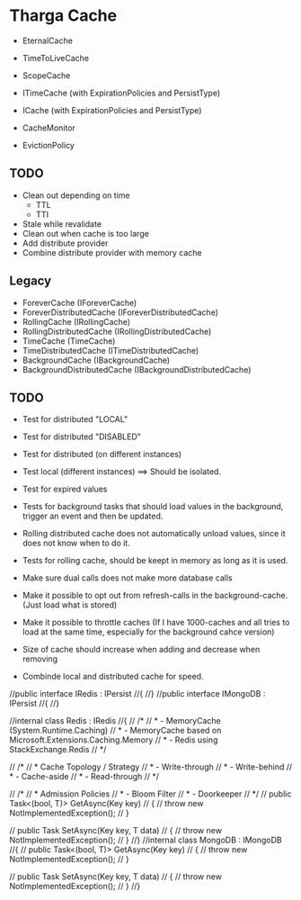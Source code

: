 # Tharga Cache

- EternalCache
- TimeToLiveCache
- ScopeCache

- ITimeCache (with ExpirationPolicies and PersistType)
- ICache (with ExpirationPolicies and PersistType)

- CacheMonitor
- EvictionPolicy

## TODO
- Clean out depending on time
    - TTL
    - TTI
- Stale while revalidate
- Clean out when cache is too large
- Add distribute provider
- Combine distribute provider with memory cache

## Legacy

- ForeverCache (IForeverCache)
- ForeverDistributedCache (IForeverDistributedCache)
- RollingCache (IRollingCache)
- RollingDistributedCache (IRollingDistributedCache)
- TimeCache (TimeCache)
- TimeDistributedCache (ITimeDistributedCache)
- BackgroundCache (IBackgroundCache)
- BackgroundDistributedCache (IBackgroundDistributedCache)

## TODO
- Test for distributed "LOCAL"
- Test for distributed "DISABLED"
- Test for distributed (on different instances)
- Test local (different instances) ==> Should be isolated.

- Test for expired values
- Tests for background tasks that should load values in the background, trigger an event and then be updated.

- Rolling distributed cache does not automatically unload values, since it does not know when to do it.
- Tests for rolling cache, should be keept in memory as long as it is used.

- Make sure dual calls does not make more database calls
- Make it possible to opt out from refresh-calls in the background-cache. (Just load what is stored)
- Make it possible to throttle caches (If I have 1000-caches and all tries to load at the same time, especially for the background cahce version)

- Size of cache should increase when adding and decrease when removing
- Combinde local and distributed cache for speed.


//public interface IRedis : IPersist
//{
//}
//public interface IMongoDB : IPersist
//{
//}

//internal class Redis : IRedis
//{
//    /*
//     * - MemoryCache (System.Runtime.Caching)
//     * - MemoryCache based on Microsoft.Extensions.Caching.Memory
//     * - Redis using StackExchange.Redis
//     */

//    /*
//     * Cache Topology / Strategy
//     * - Write-through
//     * - Write-behind
//     * - Cache-aside
//     * - Read-through
//     */

//    /*
//     * Admission Policies
//     * - Bloom Filter
//     * - Doorkeeper
//     */
//    public Task<(bool, T)> GetAsync<T>(Key key)
//    {
//        throw new NotImplementedException();
//    }

//    public Task SetAsync<T>(Key key, T data)
//    {
//        throw new NotImplementedException();
//    }
//}
//internal class MongoDB : IMongoDB
//{
//    public Task<(bool, T)> GetAsync<T>(Key key)
//    {
//        throw new NotImplementedException();
//    }

//    public Task SetAsync<T>(Key key, T data)
//    {
//        throw new NotImplementedException();
//    }
//}